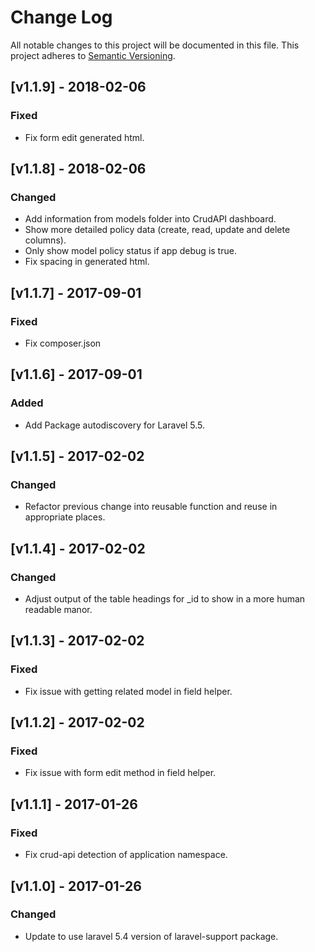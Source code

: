 # Change Log
All notable changes to this project will be documented in this file.
This project adheres to [Semantic Versioning](http://semver.org/).

## [v1.1.9] - 2018-02-06
### Fixed
- Fix form edit generated html.

## [v1.1.8] - 2018-02-06
### Changed
- Add information from models folder into CrudAPI dashboard.
- Show more detailed policy data (create, read, update and delete columns).
- Only show model policy status if app debug is true.
- Fix spacing in generated html.

## [v1.1.7] - 2017-09-01
### Fixed
- Fix composer.json

## [v1.1.6] - 2017-09-01
### Added
- Add Package autodiscovery for Laravel 5.5.

## [v1.1.5] - 2017-02-02
### Changed
 - Refactor previous change into reusable function and reuse in appropriate places.

## [v1.1.4] - 2017-02-02
### Changed
 - Adjust output of the table headings for _id to show in a more human readable manor.

## [v1.1.3] - 2017-02-02
### Fixed
 - Fix issue with getting related model in field helper.

## [v1.1.2] - 2017-02-02
### Fixed
 - Fix issue with form edit method in field helper.

## [v1.1.1] - 2017-01-26
### Fixed
 - Fix crud-api detection of application namespace.

## [v1.1.0] - 2017-01-26
### Changed
 - Update to use laravel 5.4 version of laravel-support package.